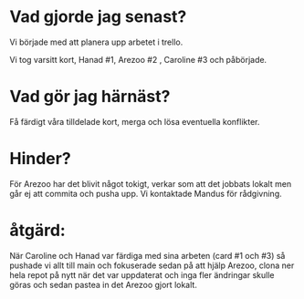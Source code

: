 # **Vad gjorde jag senast?**

Vi började med att planera upp arbetet i trello.

Vi tog varsitt kort, Hanad #1, Arezoo #2 , Caroline #3 och påbörjade. 

# **Vad gör jag härnäst?**
Få färdigt våra tilldelade kort, merga och lösa eventuella konflikter.

# **Hinder?**
För Arezoo har det blivit något tokigt, verkar som att det jobbats lokalt men går ej att commita och pusha upp.
Vi kontaktade Mandus för rådgivning.
# **åtgärd:** 
När Caroline och Hanad var färdiga med sina arbeten (card #1 och #3) så pushade vi allt till main och fokuserade sedan på att hjälp Arezoo, clona ner hela repot på nytt när det var uppdaterat och inga fler ändringar skulle göras och sedan pastea in det Arezoo gjort lokalt.
